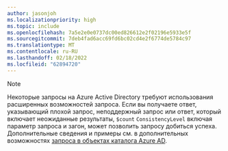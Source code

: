 ```yaml
---
author: jasonjoh
ms.localizationpriority: high
ms.topic: include
ms.openlocfilehash: 7a5e2e0e0737dc00ed826612e2f02196e5933e5f
ms.sourcegitcommit: 7deb4fad6acc69fd6bc02cd4e2f6774de5784c97
ms.translationtype: MT
ms.contentlocale: ru-RU
ms.lasthandoff: 02/18/2022
ms.locfileid: "62894720"
---
```

<!-- markdownlint-disable MD041-->

> [!NOTE]
> Некоторые запросы на Azure Active Directory требуют использования расширенных возможностей запроса. Если вы получаете ответ, указывающий плохой запрос, неподдержный запрос или ответ, который включает неожиданные результаты, `$count` `ConsistencyLevel` включая параметр запроса и загон, может позволить запросу добиться успеха. Дополнительные сведения и примеры см. в дополнительных возможностях [запроса в объектах каталога Azure AD](../concepts/aad-advanced-queries.md).
